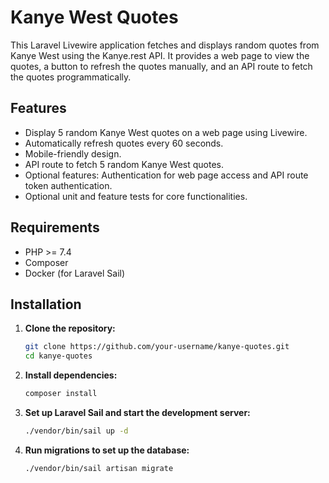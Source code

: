 # Kanye West Quotes

This Laravel Livewire application fetches and displays random quotes from Kanye West using the Kanye.rest API. It provides a web page to view the quotes, a button to refresh the quotes manually, and an API route to fetch the quotes programmatically.

## Features

- Display 5 random Kanye West quotes on a web page using Livewire.
- Automatically refresh quotes every 60 seconds.
- Mobile-friendly design.
- API route to fetch 5 random Kanye West quotes.
- Optional features: Authentication for web page access and API route token authentication.
- Optional unit and feature tests for core functionalities.

## Requirements

- PHP >= 7.4
- Composer
- Docker (for Laravel Sail)

## Installation

1. **Clone the repository:**

   ```bash
   git clone https://github.com/your-username/kanye-quotes.git
   cd kanye-quotes

2. **Install dependencies:**
    ```bash
    composer install

3. **Set up Laravel Sail and start the development server:**
    ```bash
    ./vendor/bin/sail up -d

4. **Run migrations to set up the database:**
    ```bash
    ./vendor/bin/sail artisan migrate

